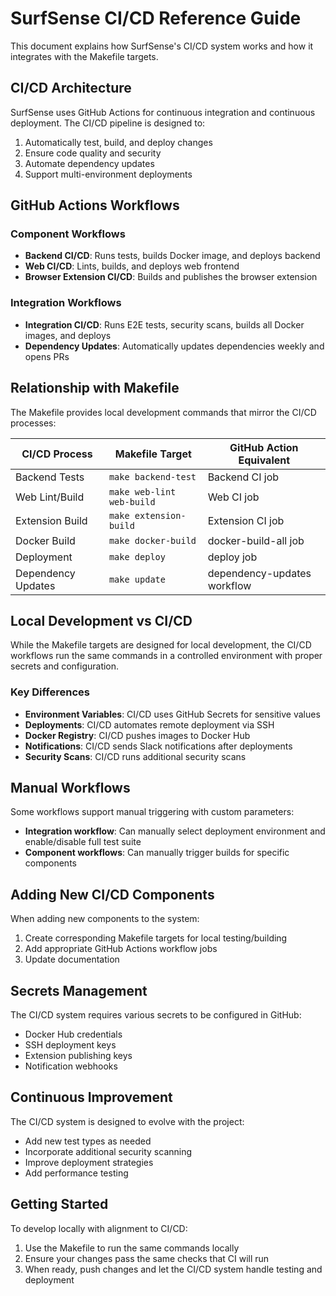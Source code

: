 # SurfSense CI/CD Reference Guide

This document explains how SurfSense's CI/CD system works and how it integrates with the Makefile targets.

## CI/CD Architecture

SurfSense uses GitHub Actions for continuous integration and continuous deployment. The CI/CD pipeline is designed to:

1. Automatically test, build, and deploy changes
2. Ensure code quality and security
3. Automate dependency updates
4. Support multi-environment deployments

## GitHub Actions Workflows

### Component Workflows

- **Backend CI/CD**: Runs tests, builds Docker image, and deploys backend
- **Web CI/CD**: Lints, builds, and deploys web frontend
- **Browser Extension CI/CD**: Builds and publishes the browser extension

### Integration Workflows

- **Integration CI/CD**: Runs E2E tests, security scans, builds all Docker images, and deploys
- **Dependency Updates**: Automatically updates dependencies weekly and opens PRs

## Relationship with Makefile

The Makefile provides local development commands that mirror the CI/CD processes:

| CI/CD Process | Makefile Target | GitHub Action Equivalent |
|---------------|-----------------|--------------------------|
| Backend Tests | `make backend-test` | Backend CI job |
| Web Lint/Build | `make web-lint web-build` | Web CI job |
| Extension Build | `make extension-build` | Extension CI job |
| Docker Build | `make docker-build` | docker-build-all job |
| Deployment | `make deploy` | deploy job |
| Dependency Updates | `make update` | dependency-updates workflow |

## Local Development vs CI/CD

While the Makefile targets are designed for local development, the CI/CD workflows run the same commands in a controlled environment with proper secrets and configuration.

### Key Differences

- **Environment Variables**: CI/CD uses GitHub Secrets for sensitive values
- **Deployments**: CI/CD automates remote deployment via SSH
- **Docker Registry**: CI/CD pushes images to Docker Hub
- **Notifications**: CI/CD sends Slack notifications after deployments
- **Security Scans**: CI/CD runs additional security scans

## Manual Workflows

Some workflows support manual triggering with custom parameters:

- **Integration workflow**: Can manually select deployment environment and enable/disable full test suite
- **Component workflows**: Can manually trigger builds for specific components

## Adding New CI/CD Components

When adding new components to the system:

1. Create corresponding Makefile targets for local testing/building
2. Add appropriate GitHub Actions workflow jobs
3. Update documentation

## Secrets Management

The CI/CD system requires various secrets to be configured in GitHub:

- Docker Hub credentials
- SSH deployment keys
- Extension publishing keys
- Notification webhooks

## Continuous Improvement

The CI/CD system is designed to evolve with the project:

- Add new test types as needed
- Incorporate additional security scanning
- Improve deployment strategies
- Add performance testing

## Getting Started

To develop locally with alignment to CI/CD:

1. Use the Makefile to run the same commands locally
2. Ensure your changes pass the same checks that CI will run
3. When ready, push changes and let the CI/CD system handle testing and deployment 